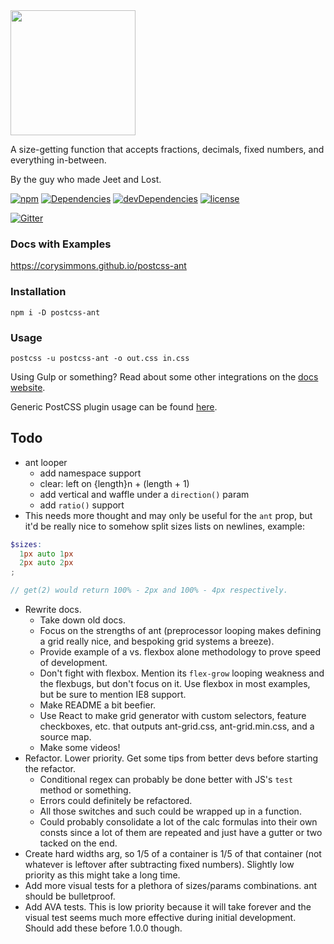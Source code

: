 <img src="https://corysimmons.github.io/postcss-ant/img/postcss-ant-logo.svg" width="200">

A size-getting function that accepts fractions, decimals, fixed numbers, and everything in-between.

By the guy who made Jeet and Lost.

[![npm](https://img.shields.io/npm/v/postcss-ant.svg?maxAge=2592000)](https://www.npmjs.com/package/postcss-ant)
[![Dependencies](https://img.shields.io/david/corysimmons/postcss-ant.svg?maxAge=2592000)](https://github.com/corysimmons/postcss-ant/blob/master/package.json)
[![devDependencies](https://img.shields.io/david/dev/corysimmons/postcss-ant.svg?maxAge=2592000)](https://github.com/corysimmons/postcss-ant/blob/master/package.json)
[![license](https://img.shields.io/github/license/mashape/apistatus.svg?maxAge=2592000)](https://github.com/corysimmons/postcss-ant/blob/master/LICENSE)

[![Gitter](https://badges.gitter.im/postcss-ant/Lobby.svg?style=flat-square)](https://gitter.im/postcss-ant/Lobby)

### Docs with Examples

https://corysimmons.github.io/postcss-ant

### Installation

`npm i -D postcss-ant`

### Usage

`postcss -u postcss-ant -o out.css in.css`

Using Gulp or something? Read about some other integrations on the [docs website](https://corysimmons.github.io/postcss-ant/usage).

Generic PostCSS plugin usage can be found [here](https://github.com/postcss/postcss#usage).


## Todo

- ant looper
  - add namespace support
  - clear: left on {length}n + (length + 1)
  - add vertical and waffle under a `direction()` param
  - add `ratio()` support
- This needs more thought and may only be useful for the `ant` prop, but it'd be really nice to somehow split sizes lists on newlines, example:

```scss
$sizes:
  1px auto 1px
  2px auto 2px
;

// get(2) would return 100% - 2px and 100% - 4px respectively.
```

- Rewrite docs.
  - Take down old docs.
  - Focus on the strengths of ant (preprocessor looping makes defining a grid really nice, and bespoking grid systems a breeze).
  - Provide example of a vs. flexbox alone methodology to prove speed of development.
  - Don't fight with flexbox. Mention its `flex-grow` looping weakness and the flexbugs, but don't focus on it. Use flexbox in most examples, but be sure to mention IE8 support.
  - Make README a bit beefier.
  - Use React to make grid generator with custom selectors, feature checkboxes, etc. that outputs ant-grid.css, ant-grid.min.css, and a source map.
  - Make some videos!
- Refactor. Lower priority. Get some tips from better devs before starting the refactor.
  - Conditional regex can probably be done better with JS's `test` method or something.
  - Errors could definitely be refactored.
  - All those switches and such could be wrapped up in a function.
  - Could probably consolidate a lot of the calc formulas into their own consts since a lot of them are repeated and just have a gutter or two tacked on the end.
- Create hard widths arg, so 1/5 of a container is 1/5 of that container (not whatever is leftover after subtracting fixed numbers). Slightly low priority as this might take a long time.
- Add more visual tests for a plethora of sizes/params combinations. ant should be bulletproof.
- Add AVA tests. This is low priority because it will take forever and the visual test seems much more effective during initial development. Should add these before 1.0.0 though.

